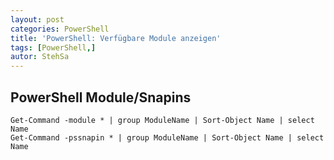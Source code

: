 ```yaml
---
layout: post
categories: PowerShell
title: 'PowerShell: Verfügbare Module anzeigen'
tags: [PowerShell,]
autor: StehSa
---
```

## PowerShell Module/Snapins
    Get-Command -module * | group ModuleName | Sort-Object Name | select Name
    Get-Command -pssnapin * | group ModuleName | Sort-Object Name | select Name
